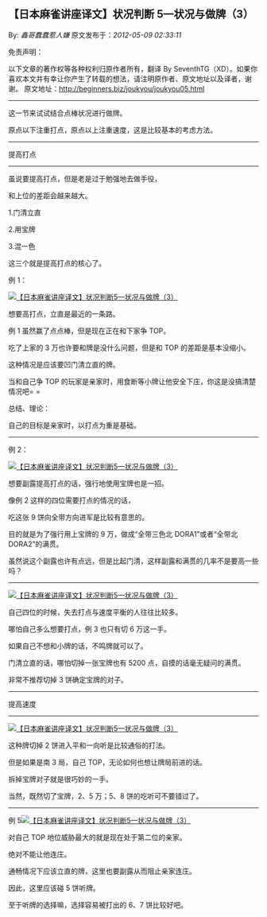## 【日本麻雀讲座译文】状况判断 5—状况与做牌（3）

By: _鑫哥蠢蠢惹人嫌_ 原文发布于：_2012-05-09 02:33:11_

免责声明：

以下文章的著作权等各种权利归原作者所有，翻译 By
SeventhTG（XD）。如果你喜欢本文并有幸让你产生了转载的想法，请注明原作者、原文地址以及译者，谢谢。
原文地址：http://beginners.biz/joukyou/joukyou05.html

---

这一节来试试结合点棒状况进行做牌。

原点以下注重打点，原点以上注重速度，这是比较基本的考虑方法。

---

提高打点

---

虽说要提高打点，但是老是过于勉强地去做手役，

和上位的差距会越来越大。

1.门清立直

2.用宝牌

3.混一色

这三个就是提高打点的核心了。

例 1：

[![【日本麻雀讲座译文】状况判断5—状况与做牌（3）](http://s4.sinaimg.cn/middle/7f78b76fgbf8abc15ea73&690)](http://photo.blog.sina.com.cn/showpic.html#blogid=7f78b76f01014ox6&url=http://s4.sinaimg.cn/orignal/7f78b76fgbf8abc15ea73)

想要高打点，立直是最近的一条路。

例 1 虽然赢了点点棒，但是现在正在和下家争 TOP。

吃了上家的 3 万也许要和牌是没什么问题，但是和 TOP 的差距是基本没缩小。

这种情况是应该要凹门清立直的牌。

当和自己争 TOP 的玩家是亲家时，用食断等小牌让他安全下庄，你这是没搞清楚情况吧= =

总结、理论：

自己的目标是亲家时，以打点为重是基础。

---

例 2：

[![【日本麻雀讲座译文】状况判断5—状况与做牌（3）](http://s16.sinaimg.cn/middle/7f78b76fgbf8add7c0ddf&690)](http://photo.blog.sina.com.cn/showpic.html#blogid=7f78b76f01014ox6&url=http://s16.sinaimg.cn/orignal/7f78b76fgbf8add7c0ddf)

想要副露提高打点的话，强行地使用宝牌也是一招。

像例 2 这样的四位需要打点的情况的话，

吃这张 9 饼向全带方向进军是比较有意思的。

目的就是为了强行用上宝牌的 9 万，做成“全带三色北 DORA1”或者“全带北 DORA2”的满贯。

虽然说这个副露也许有点远，但是比起门清，这样副露和满贯的几率不是要高一些吗？

---

[![【日本麻雀讲座译文】状况判断5—状况与做牌（3）](http://s16.sinaimg.cn/middle/7f78b76fgbf8af48f517f&690)](http://photo.blog.sina.com.cn/showpic.html#blogid=7f78b76f01014ox6&url=http://s16.sinaimg.cn/orignal/7f78b76fgbf8af48f517f)

自己四位的时候，失去打点与速度平衡的人往往比较多。

哪怕自己多么想要打点，例 3 也只有切 6 万这一手。

如果自己不想和小牌的话，不鸣牌就可以了。

门清立直的话，哪怕切掉一张宝牌也有 5200 点，自摸的话毫无疑问的满贯。

非常不推荐切掉 3 饼确定宝牌的对子。

---

提高速度

---

[![【日本麻雀讲座译文】状况判断5—状况与做牌（3）](http://s5.sinaimg.cn/middle/7f78b76fgbf8b082c62f4&690)](http://photo.blog.sina.com.cn/showpic.html#blogid=7f78b76f01014ox6&url=http://s5.sinaimg.cn/orignal/7f78b76fgbf8b082c62f4)

这种牌切掉 2 饼进入平和一向听是比较通俗的打法。

但是如果是南 3 局，自己 TOP，无论如何也想让牌局前进的话。

拆掉宝牌对子就是很巧妙的一手。

当然，既然切了宝牌，2、5 万；5、8 饼的吃听可不要错过了。

---

例 5[![【日本麻雀讲座译文】状况判断5—状况与做牌（3）](http://s6.sinaimg.cn/middle/7f78b76fgbf8b18f01ec5&690)](http://photo.blog.sina.com.cn/showpic.html#blogid=7f78b76f01014ox6&url=http://s6.sinaimg.cn/orignal/7f78b76fgbf8b18f01ec5)

对自己 TOP 地位威胁最大的就是现在处于第二位的亲家。

绝对不能让他连庄。

通畅情况下应该立直的牌，这里也要副露从而阻止亲家连庄。

因此，这里应该碰 5 饼听牌。

至于听牌的选择嘛，选择容易被打出的 6、7 饼比较好吧。
